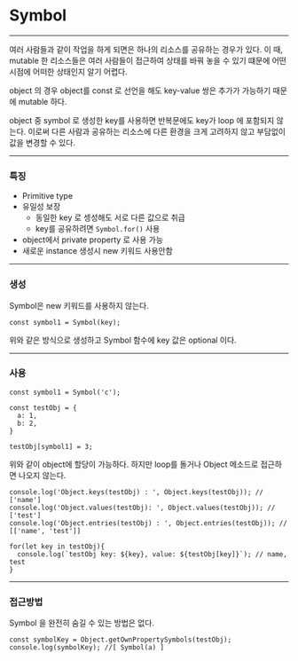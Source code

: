 # Symbol

---

여러 사람들과 같이 작업을 하게 되면은 하나의 리소스를 공유하는 경우가 있다. 이 때, mutable 한 리소스들은 여러 사람들이 접근하여 상태를 바꿔 놓을 수 있기 떄문에 어떤 시점에 어떠한 상태인지 알기 어렵다.

object 의 경우 object를 const 로 선언을 해도 key-value 쌍은 추가가 가능하기 때문에 mutable 하다.

object 중 symbol 로 생성한 key를 사용하면 반복문에도 key가 loop 에 포함되지 않는다. 이로써 다른 사람과 공유하는 리소스에 다른 환경을 크게 고려하지 않고 부담없이 값을 변경할 수 있다.

---

### 특징

- Primitive type
- 유일성 보장
  - 동일한 key 로 셍성해도 서로 다른 값으로 취급
  - key를 공유하려면 `Symbol.for()` 사용
- object에서 private property 로 사용 가능
- 새로운 instance 생성시 new 키워드 사용안함

---

### 생성

Symbol은 new 키워드를 사용하지 않는다.

```
const symbol1 = Symbol(key);
```

위와 같은 방식으로 생성하고 Symbol 함수에 key 값은 optional 이다.

---

### 사용

```
const symbol1 = Symbol('c');

const testObj = {
  a: 1,
  b: 2,
}

testObj[symbol1] = 3;

```

위와 같이 object에 할당이 가능하다.
하지만 loop를 돌거나 Object 메소드로 접근하면 나오지 않는다.

```
console.log('Object.keys(testObj) : ', Object.keys(testObj)); // ['name']
console.log('Object.values(testObj): ', Object.values(testObj)); // ['test']
console.log('Object.entries(testObj) : ', Object.entries(testObj)); // [['name', 'test']]

for(let key in testObj){
  console.log(`testObj key: ${key}, value: ${testObj[key]}`); // name, test
}
```

---

### 접근방법

Symbol 을 완전히 숨길 수 있는 방법은 없다.

```
const symbolKey = Object.getOwnPropertySymbols(testObj);
console.log(symbolKey); //[ Symbol(a) ]

```
